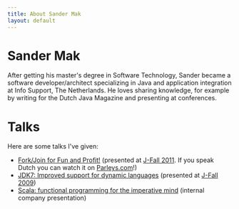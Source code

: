 ```yaml
---
title: About Sander Mak
layout: default 
---
```

# Sander Mak
After getting his master's degree in Software Technology, Sander became a software developer/architect specializing in Java and application integration at Info Support, The Netherlands. He loves sharing knowledge, for example by writing for the Dutch Java Magazine and presenting at conferences. 

# Talks
Here are some talks I've given:

* [Fork/Join for Fun and Profit!](http://www.slideshare.net/SanderMak/forkjoin-for-fun-and-profit-10075746) (presented at [J-Fall 2011](http://www.nljug.org/pages/events/content/jfall_2011/sessions/00060/). If you speak Dutch you can watch it on [Parleys.com](http://www.parleys.com/d/2746)!)
* [JDK7: Improved support for dynamic languages](http://www.slideshare.net/SanderMak/jdk7-improved-support-for-dynamic-languages) (presented at [J-Fall 2009](http://www.nljug.org/pages/events/content/jfall_2009/sessions/00004/))
* [Scala: functional programming for the imperative mind](http://www.slideshare.net/SanderMak/scala-functional-programming-for-the-imperative-mind) (internal company presentation)
